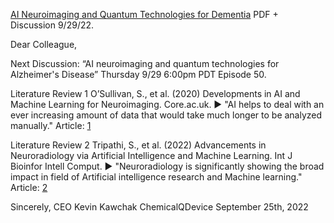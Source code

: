 [AI Neuroimaging and Quantum Technologies for Dementia](https://www.chemicalqdevice.com/ai-neuroimaging-and-quantum-technologies-for-alzheimers-disease) PDF + Discussion 9/29/22.

Dear Colleague, 

Next Discussion: “AI neuroimaging and quantum technologies for Alzheimer's Disease” Thursday 9/29 6:00pm PDT Episode 50.

Literature Review 1 
O’Sullivan, S., et al. (2020) Developments in AI and Machine Learning for Neuroimaging. Core.ac.uk.
► "AI helps to deal with an ever increasing amount of data that would take much longer to be analyzed manually."
Article: [1](https://core.ac.uk/download/pdf/326519216.pdf)

Literature Review 2
Tripathi, S., et al. (2022) Advancements in Neuroradiology via Artificial Intelligence and  Machine Learning. Int J Bioinfor Intell Comput.
► "Neuroradiology is significantly showing the broad impact in field of Artificial intelligence research and Machine learning."
Article: [2](https://researchlakejournals.com/index.php/IJBIC/article/view/159)

Sincerely,
CEO Kevin Kawchak
ChemicalQDevice
September 25th, 2022
